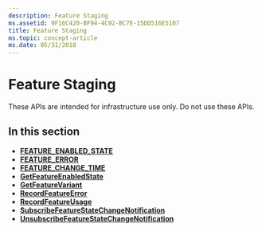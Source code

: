 ```yaml
---
description: Feature Staging
ms.assetid: 9F16C420-BF94-4C92-BC7E-15DD516E5107
title: Feature Staging
ms.topic: concept-article
ms.date: 05/31/2018
---
```


# Feature Staging

These APIs are intended for infrastructure use only. Do not use these APIs.

## In this section

-   [**FEATURE\_ENABLED\_STATE**](/windows/desktop/api/featurestagingapi/ne-featurestagingapi-feature_enabled_state)
-   [**FEATURE\_ERROR**](/windows/desktop/api/featurestagingapi/ns-featurestagingapi-feature_error)
-   [**FEATURE\_CHANGE\_TIME**](/windows/desktop/api/featurestagingapi/ne-featurestagingapi-feature_change_time)
-   [**GetFeatureEnabledState**](/windows/desktop/api/featurestagingapi/nf-featurestagingapi-getfeatureenabledstate)
-   [**GetFeatureVariant**](/windows/desktop/api/featurestagingapi/nf-featurestagingapi-getfeaturevariant)
-   [**RecordFeatureError**](/windows/desktop/api/featurestagingapi/nf-featurestagingapi-recordfeatureerror)
-   [**RecordFeatureUsage**](/windows/desktop/api/featurestagingapi/nf-featurestagingapi-recordfeatureusage)
-   [**SubscribeFeatureStateChangeNotification**](/windows/desktop/api/featurestagingapi/nf-featurestagingapi-subscribefeaturestatechangenotification)
-   [**UnsubscribeFeatureStateChangeNotification**](/windows/desktop/api/featurestagingapi/nf-featurestagingapi-unsubscribefeaturestatechangenotification)

 

 



